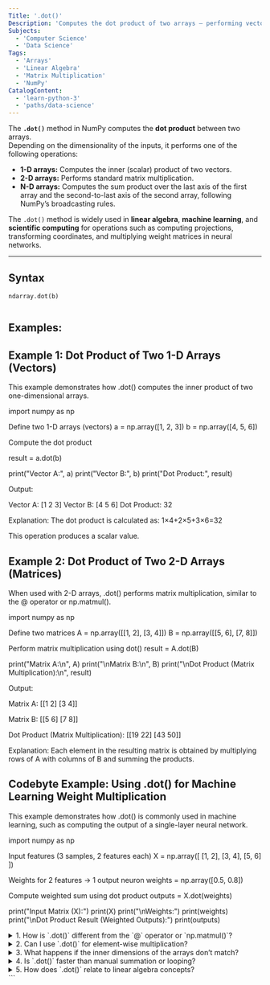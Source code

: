 ```yaml
---
Title: '.dot()'
Description: 'Computes the dot product of two arrays — performing vector inner products, matrix multiplications, or generalized tensor contractions depending on input dimensions.'
Subjects:
  - 'Computer Science'
  - 'Data Science'
Tags:
  - 'Arrays'
  - 'Linear Algebra'
  - 'Matrix Multiplication'
  - 'NumPy'
CatalogContent:
  - 'learn-python-3'
  - 'paths/data-science'
---
```


The **`.dot()`** method in NumPy computes the **dot product** between two arrays.  
Depending on the dimensionality of the inputs, it performs one of the following operations:

- **1-D arrays:** Computes the inner (scalar) product of two vectors.  
- **2-D arrays:** Performs standard matrix multiplication.  
- **N-D arrays:** Computes the sum product over the last axis of the first array and the second-to-last axis of the second array, following NumPy’s broadcasting rules.

The `.dot()` method is widely used in **linear algebra**, **machine learning**, and **scientific computing** for operations such as computing projections, transforming coordinates, and multiplying weight matrices in neural networks.

---

## Syntax

```pseudo
ndarray.dot(b)


```

## Examples:


## Example 1: Dot Product of Two 1-D Arrays (Vectors)

This example demonstrates how .dot() computes the inner product of two one-dimensional arrays.

import numpy as np

 Define two 1-D arrays (vectors)
a = np.array([1, 2, 3])
b = np.array([4, 5, 6])

Compute the dot product

result = a.dot(b)

print("Vector A:", a)
print("Vector B:", b)
print("Dot Product:", result)

Output:

Vector A: [1 2 3]
Vector B: [4 5 6]
Dot Product: 32


Explanation:
The dot product is calculated as: 1×4+2×5+3×6=32

This operation produces a scalar value.


## Example 2: Dot Product of Two 2-D Arrays (Matrices)

When used with 2-D arrays, .dot() performs matrix multiplication, similar to the @ operator or np.matmul().

import numpy as np

Define two matrices
A = np.array([[1, 2],
              [3, 4]])
B = np.array([[5, 6],
              [7, 8]])

Perform matrix multiplication using dot()
result = A.dot(B)

print("Matrix A:\n", A)
print("\nMatrix B:\n", B)
print("\nDot Product (Matrix Multiplication):\n", result)


Output:

Matrix A:
[[1 2]
 [3 4]]

Matrix B:
[[5 6]
 [7 8]]

Dot Product (Matrix Multiplication):
[[19 22]
 [43 50]]


Explanation:
Each element in the resulting matrix is obtained by multiplying rows of A with columns of B and summing the products.

## Codebyte Example: Using .dot() for Machine Learning Weight Multiplication

This example demonstrates how .dot() is commonly used in machine learning, such as computing the output of a single-layer neural network.

import numpy as np

 Input features (3 samples, 2 features each)
X = np.array([
    [1, 2],
    [3, 4],
    [5, 6]
])

Weights for 2 features -> 1 output neuron
weights = np.array([0.5, 0.8])

Compute weighted sum using dot product
outputs = X.dot(weights)

print("Input Matrix (X):")
print(X)
print("\nWeights:")
print(weights)
print("\nDot Product Result (Weighted Outputs):")
print(outputs)


<details> 
<summary>1. How is `.dot()` different from the `@` operator or `np.matmul()`?</summary>
 <p>All three perform similar operations for 2-D arrays (matrix multiplication). However, `.dot()` and `np.matmul()` handle higher-dimensional arrays differently. The `@` operator is equivalent to `np.matmul()`, while `.dot()` can be more flexible with 1-D and N-D arrays.</p> 
</details>

<details> 
<summary>2. Can I use `.dot()` for element-wise multiplication?</summary>
 <p>No. The `.dot()` method performs a sum-product operation (dot product), not element-wise multiplication. For element-wise multiplication, use the `*` operator or `np.multiply()`.</p>
</details> 

<details>
<summary>3. What happens if the inner dimensions of the arrays don’t match?</summary>
<p>`.dot()` will raise a `ValueError`. The number of columns in the first array must equal the number of rows in the second array (for matrix multiplication) to perform a valid dot product.</p>
</details>

<details>
 <summary>4. Is `.dot()` faster than manual summation or looping?</summary> 
 <p>Yes. NumPy’s `.dot()` uses optimized C and BLAS (Basic Linear Algebra Subprograms) routines under the hood, making it significantly faster and more efficient than manually computing the dot product using loops.</p> 
 </details>
 
<details> 
<summary>5. How does `.dot()` relate to linear algebra concepts?</summary>
<p>In linear algebra, the dot product represents the projection of one vector onto another or the sum of element-wise products. It’s fundamental to many concepts like orthogonality, vector magnitude, and matrix transformations.</p> 
</details> ```